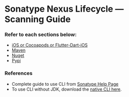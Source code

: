 # Sonatype Nexus Lifecycle — Scanning Guide

### Refer to each sections below:
* [iOS or Cocoapods or Flutter-Dart-iOS](https://github.com/roger-lau/sonatype-scan/tree/master/ios)
* [Maven](https://github.com/roger-lau/sonatype-scan/tree/master/maven)
* [Nuget](https://github.com/roger-lau/sonatype-scan/tree/master/nuget)
* [Pypi](https://github.com/roger-lau/sonatype-scan/tree/master/pypi)

### References
* Complete guide to use CLI from [Sonatype Help Page](https://help.sonatype.com/integrations/nexus-iq-cli)
* To use CLI without JDK, download the [native CLI here](https://help.sonatype.com/iqserver/product-information/download-and-compatibility#DownloadandCompatibility-CLI).